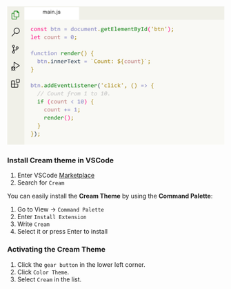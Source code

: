 <img width="830px" src="img/cream.png">

### Install Cream theme in VSCode

1. Enter VSCode [Marketplace](https://marketplace.visualstudio.com/items?itemName=yojeero.cream)
2. Search for `Cream`

You can easily install the **Cream Theme** by using the **Command Palette**:

1. Go to View -> `Command Palette`
2. Enter `Install Extension`
3. Write `Cream`
4. Select it or press Enter to install

### Activating the Cream Theme

1. Click the `gear button` in the lower left corner.
2. Click `Color Theme`.
3. Select `Cream` in the list.
